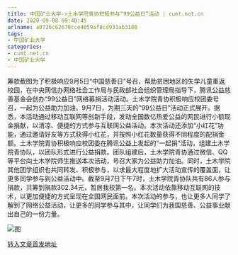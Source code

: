 ```yaml
---
title: 中国矿业大学->土木学院青协积极参与“99公益日”活动 | cumt.net.cn
date: 2020-09-08 09:40:45
urlname: a0726c62670cce4059af8cd931ab3180
tags: 
- 中国矿业大学
categories:
- cumt.net.cn
- 中国矿业大学
---
```

筹款截图为了积极响应9月5日“中国慈善日”号召，帮助贫困地区的失学儿童重返校园，在中央网信办网络社会工作局与民政部社会组织管理局指导下，腾讯公益慈善基金会创办“99公益日”网络募捐活动活动。土木学院青协积极响应校团委号召，一起为公益助力加油。9月7日，为期三天的“99公益日”活动正式展开。据悉，本活动通过移动互联网等创新手段，发动全国数亿热爱公益的网民进行小额现金捐献，以清凉、便捷的方式参与互联网公益活动。本次活动还添加“小红花”功能，通过邀请好友等方式获得小红花，并按照小红花数量获得不同程度的配捐金额。土木学院青协积极响应校团委在腾讯公益上发起的“一起捐”活动，组建土木学院青协队，以团队形式进行公益捐款。团队组建后，土木学院青协通过微信、QQ等平台向土木学院师生推送本次活动，号召大家为公益助力加油。同时，土木学院其他团学组织也共同转发、积极参与，以求最大程度地扩大活动宣传的覆盖面，让更多同学参与到公益活动中。截至9月7日下午7时，土木学院青协队共有86人参与捐款，共筹到捐款302.34元，暂居我校第一名。本次活动依靠移动互联网的技术，以更加便捷的方式呈现在全国网民面前。本次活动的参与，也让更多人同学了解到了网络公益活动，让更多的同学参与其中，让同学们为我国慈善、公益事业献出自己的一份力量。

![图](http://xwzx.cumt.edu.cn/_upload/article/images/eb/c4/4e5ac6e6488c93a3ee1bc5b75548/68478265-c229-4bd9-8baa-0b360cf9f805.png)

[转入文章首发地址](http://xwzx.cumt.edu.cn/c2/5a/c523a574042/page.htm)